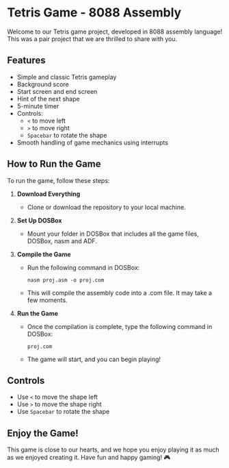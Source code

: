 # Tetris Game - 8088 Assembly

Welcome to our Tetris game project, developed in 8088 assembly language! This was a pair project that we are thrilled to share with you. 

## Features

- Simple and classic Tetris gameplay
- Background score
- Start screen and end screen
- Hint of the next shape
- 5-minute timer
- Controls: 
  - `<` to move left
  - `>` to move right
  - `Spacebar` to rotate the shape
- Smooth handling of game mechanics using interrupts

## How to Run the Game

To run the game, follow these steps:

1. **Download Everything**
   - Clone or download the repository to your local machine.

2. **Set Up DOSBox**
   - Mount your folder in DOSBox that includes all the game files, DOSBox, nasm and ADF.

3. **Compile the Game**
   - Run the following command in DOSBox:
     ```
     nasm proj.asm -o proj.com
     ```
   - This will compile the assembly code into a .com file. It may take a few moments.

4. **Run the Game**
   - Once the compilation is complete, type the following command in DOSBox:
     ```
     proj.com
     ```
   - The game will start, and you can begin playing!

## Controls

- Use `<` to move the shape left
- Use `>` to move the shape right
- Use `Spacebar` to rotate the shape

## Enjoy the Game!

This game is close to our hearts, and we hope you enjoy playing it as much as we enjoyed creating it. Have fun and happy gaming! 🎮
